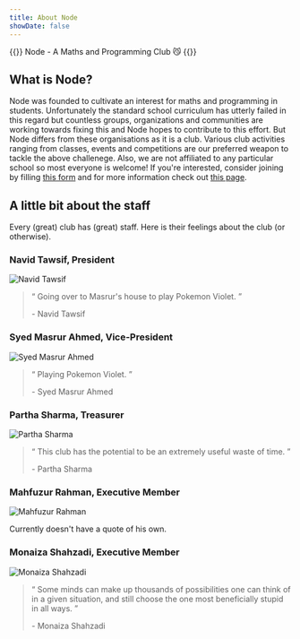 ```yaml
---
title: About Node
showDate: false
---
```


{{<lead >}}
Node - A Maths and Programming Club :smirk_cat:
{{</lead >}}

## What is Node?

Node was founded to cultivate an interest for maths and programming in students. Unfortunately the standard school curriculum has utterly failed in this regard but countless groups, organizations and communities are working towards fixing this and Node hopes to contribute to this effort. But Node differs from these organisations as it is a club. Various club activities ranging from classes, events and competitions are our preferred weapon to tackle the above challenege. Also, we are not affiliated to any particular school so most everyone is welcome! If you're interested, consider joining by filling [this form](https://docs.google.com/forms/d/e/1FAIpQLSdElN3BA2mJZpMfSiFXALVu-GRVnDrywjQMg9ISs_9TSGwZtQ/viewform?usp=sf_link) and for more information check out [this page](../posts/club-info).

## A little bit about the staff

Every (great) club has (great) staff. Here is their feelings about the club (or otherwise).

### Navid Tawsif, President

![Navid Tawsif](img/navid_tawsif.jpg)

> &ldquo; Going over to Masrur's house to play Pokemon Violet. &rdquo;
> 
> \- Navid Tawsif

### Syed Masrur Ahmed, Vice-President

![Syed Masrur Ahmed](img/syed_masrur_ahmed.jpg)

> &ldquo; Playing Pokemon Violet. &rdquo;
>
> \- Syed Masrur Ahmed

### Partha Sharma, Treasurer

![Partha Sharma](img/partha_sharma.jpg)

> &ldquo; This club has the potential to be an extremely useful waste of time. &rdquo;
> 
> \- Partha Sharma

### Mahfuzur Rahman, Executive Member

![Mahfuzur Rahman](img/mahfuzur_rahman.jpg)

Currently doesn't have a quote of his own.

### Monaiza Shahzadi, Executive Member

![Monaiza Shahzadi](img/monaiza_shahzadi.jpg)

> &ldquo; Some minds can make up thousands of possibilities one can think of in a given situation, and still choose the one most beneficially stupid in all ways. &rdquo;
>
> \- Monaiza Shahzadi
